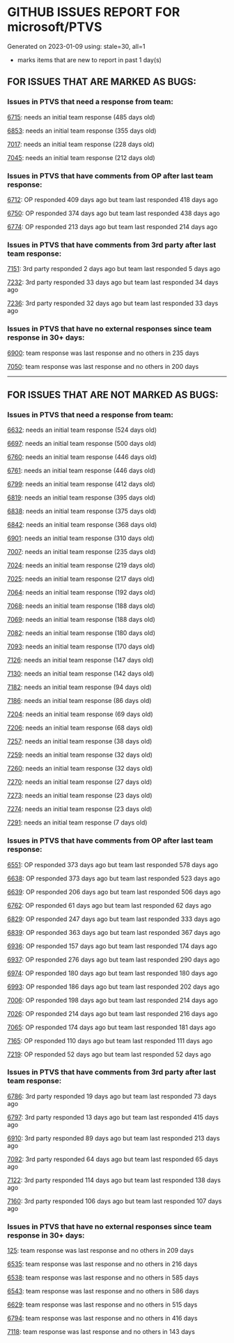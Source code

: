 
# GITHUB ISSUES REPORT FOR microsoft/PTVS


Generated on 2023-01-09 using: stale=30, all=1


* marks items that are new to report in past 1 day(s)


## FOR ISSUES THAT ARE MARKED AS BUGS:


### Issues in PTVS that need a response from team:


  [6715](https://github.com/microsoft/PTVS/issues/6715 "An error message &quot;This project &quot;PythonApplication3&quot; has a reference to a missing Conda environment &quot;env3&quot;&quot; always pops up when restart the VS."): needs an initial team response (485 days old)

  [6853](https://github.com/microsoft/PTVS/issues/6853 "Unable to install suggested module when using IPython interactive mode."): needs an initial team response (355 days old)

  [7017](https://github.com/microsoft/PTVS/issues/7017 "Intellisense forgets imports during editing"): needs an initial team response (228 days old)

  [7045](https://github.com/microsoft/PTVS/issues/7045 "Failed to start a decorator and show potential decorators when type @."): needs an initial team response (212 days old)

### Issues in PTVS that have comments from OP after last team response:


  [6712](https://github.com/microsoft/PTVS/issues/6712 "The option &quot;Python/Native Debugging&quot; is missing."): OP responded 409 days ago but team last responded 418 days ago

  [6750](https://github.com/microsoft/PTVS/issues/6750 "An error pops up when run &quot;Django Check, Django Migrate, Django Create Superuser...&quot;. "): OP responded 374 days ago but team last responded 438 days ago

  [6774](https://github.com/microsoft/PTVS/issues/6774 "The Python installed from Microsoft Store couldn't view installed packages when first use the environment."): OP responded 213 days ago but team last responded 214 days ago

### Issues in PTVS that have comments from 3rd party after last team response:


  [7151](https://github.com/microsoft/PTVS/issues/7151 "Custom task list token in Visual Studio 2022 doesn't work for Python."): 3rd party responded 2 days ago but team last responded 5 days ago

  [7232](https://github.com/microsoft/PTVS/issues/7232 "native/python debugger cannot find python source code"): 3rd party responded 33 days ago but team last responded 34 days ago

  [7236](https://github.com/microsoft/PTVS/issues/7236 "I get &quot;Breakpoint in file that does not exist&quot; when setting a breakpoint in remote Linux Python debugger"): 3rd party responded 32 days ago but team last responded 33 days ago

### Issues in PTVS that have no external responses since team response in 30+ days:


  [6900](https://github.com/microsoft/PTVS/issues/6900 "Python 3.10 fails to hit breakpoints when &quot;Native Code Debugging&quot; is enabled."): team response was last response and no others in 235 days

  [7050](https://github.com/microsoft/PTVS/issues/7050 "An error was reported in the output window when creating the env."): team response was last response and no others in 200 days

---

## FOR ISSUES THAT ARE NOT MARKED AS BUGS:


### Issues in PTVS that need a response from team:


  [6632](https://github.com/microsoft/PTVS/issues/6632 "Publish Now in project properties should auto save first"): needs an initial team response (524 days old)

  [6697](https://github.com/microsoft/PTVS/issues/6697 "After adding the file as a link first, the file will not be added to the project."): needs an initial team response (500 days old)

  [6760](https://github.com/microsoft/PTVS/issues/6760 "Evaluates all the expressions in interactive windows ignore the Completion Mode setting."): needs an initial team response (446 days old)

  [6761](https://github.com/microsoft/PTVS/issues/6761 "It can not auto-detect but let you customize all parameters when add custom environment which install from Microsoft Store."): needs an initial team response (446 days old)

  [6799](https://github.com/microsoft/PTVS/issues/6799 "Python configuration hard coded into MSBuild config for CPython extension projects "): needs an initial team response (412 days old)

  [6819](https://github.com/microsoft/PTVS/issues/6819 "Unexpected error when adding python environment"): needs an initial team response (395 days old)

  [6838](https://github.com/microsoft/PTVS/issues/6838 "Unable to Create DjangoWebProject after following Configuration Read Me for setting up SuperUser: devenv.exe project issue tracker says:>"): needs an initial team response (375 days old)

  [6842](https://github.com/microsoft/PTVS/issues/6842 "Django functions in context menu can only be used once"): needs an initial team response (368 days old)

  [6901](https://github.com/microsoft/PTVS/issues/6901 "Live Share: A warning appears when joining a shared window via VS."): needs an initial team response (310 days old)

  [7007](https://github.com/microsoft/PTVS/issues/7007 "Project structure is not displayed in SE windows under non-administrators."): needs an initial team response (235 days old)

  [7024](https://github.com/microsoft/PTVS/issues/7024 "Python f-strings need syntax highlighting for expressions inside curly braces"): needs an initial team response (219 days old)

  [7025](https://github.com/microsoft/PTVS/issues/7025 "Could you please put CommandLineArguments into user-specific configuration file."): needs an initial team response (217 days old)

  [7064](https://github.com/microsoft/PTVS/issues/7064 "Some intellisense don't work well in interactive window after writing some REPL commands"): needs an initial team response (192 days old)

  [7068](https://github.com/microsoft/PTVS/issues/7068 "reportMissingImports : Even if the module is successfully installed, a warning will still be displayed in the Error List window"): needs an initial team response (188 days old)

  [7069](https://github.com/microsoft/PTVS/issues/7069 "No response after reopening the Python Environments  window"): needs an initial team response (188 days old)

  [7082](https://github.com/microsoft/PTVS/issues/7082 "VS2022 Python Fonts and Colors Customization Regression from VS2019, Defies Microsoft Documentation"): needs an initial team response (180 days old)

  [7093](https://github.com/microsoft/PTVS/issues/7093 "Error: missing params.textDocument.text"): needs an initial team response (170 days old)

  [7126](https://github.com/microsoft/PTVS/issues/7126 "Creating python solution from existing python code fails for wsl based python project"): needs an initial team response (147 days old)

  [7130](https://github.com/microsoft/PTVS/issues/7130 "VS2022 Pytest + pytest-xdist unicode params issue"): needs an initial team response (142 days old)

  [7182](https://github.com/microsoft/PTVS/issues/7182 "How can i use mixed debugging with Python Environments"): needs an initial team response (94 days old)

  [7186](https://github.com/microsoft/PTVS/issues/7186 "LiveShare: The client can't join Live Share session successfully"): needs an initial team response (86 days old)

  [7204](https://github.com/microsoft/PTVS/issues/7204 "Add New Item in web template doesn't work."): needs an initial team response (69 days old)

  [7206](https://github.com/microsoft/PTVS/issues/7206 "The active environment doesn't change with the Cookiecutter Explorer is open"): needs an initial team response (68 days old)

  [7257](https://github.com/microsoft/PTVS/issues/7257 "Lengthy docstrings block text editing"): needs an initial team response (38 days old)

  [7259](https://github.com/microsoft/PTVS/issues/7259 "VS-2019 and VS-2022 splash screens are vulgar (too big)"): needs an initial team response (32 days old)

  [7260](https://github.com/microsoft/PTVS/issues/7260 "VS-2022 &quot;Python/Native Debugging&quot; not working after being brought back from missing"): needs an initial team response (32 days old)

  [7270](https://github.com/microsoft/PTVS/issues/7270 "Recurring Error Every Time I launch Visual Studio 2022"): needs an initial team response (27 days old)

  [7273](https://github.com/microsoft/PTVS/issues/7273 "Terminal prompts are disabled when cloning a GitHub repository"): needs an initial team response (23 days old)

  [7274](https://github.com/microsoft/PTVS/issues/7274 "Changing error messages - differences in reported errors between VS and pyright cli"): needs an initial team response (23 days old)

  [7291](https://github.com/microsoft/PTVS/issues/7291 "error"): needs an initial team response (7 days old)

### Issues in PTVS that have comments from OP after last team response:


  [6551](https://github.com/microsoft/PTVS/issues/6551 "Navigation bar is not working"): OP responded 373 days ago but team last responded 578 days ago

  [6638](https://github.com/microsoft/PTVS/issues/6638 "Refactor rename incorrect when the referenced method is defined in another project. "): OP responded 373 days ago but team last responded 523 days ago

  [6639](https://github.com/microsoft/PTVS/issues/6639 " IntelliSense does not work when changed SearchPath in PythonSettings.json file in open folder."): OP responded 206 days ago but team last responded 506 days ago

  [6762](https://github.com/microsoft/PTVS/issues/6762 "Unchecked &quot;Parameter information&quot; still has signature help."): OP responded 61 days ago but team last responded 62 days ago

  [6829](https://github.com/microsoft/PTVS/issues/6829 "IntelliSense which is modified manually does not work after restart the VS."): OP responded 247 days ago but team last responded 333 days ago

  [6839](https://github.com/microsoft/PTVS/issues/6839 "The type information displayed wrong for sys.exc_info with the latest typeshed"): OP responded 363 days ago but team last responded 367 days ago

  [6936](https://github.com/microsoft/PTVS/issues/6936 "Skip tests after clicking “Analyze Code Coverage”."): OP responded 157 days ago but team last responded 174 days ago

  [6937](https://github.com/microsoft/PTVS/issues/6937 "An error &quot;Cannot access a disposed object...&quot; pops up when save Python Project File."): OP responded 276 days ago but team last responded 290 days ago

  [6974](https://github.com/microsoft/PTVS/issues/6974 "No IntelliSense when import folder under the workspace."): OP responded 180 days ago but team last responded 180 days ago

  [6993](https://github.com/microsoft/PTVS/issues/6993 "Unexpected error pops up in the console when attach a running python.exe"): OP responded 186 days ago but team last responded 202 days ago

  [7006](https://github.com/microsoft/PTVS/issues/7006 "Live Share: The 'TerminalWindowPackage' package did not load correctly. "): OP responded 198 days ago but team last responded 214 days ago

  [7026](https://github.com/microsoft/PTVS/issues/7026 "No intellisense when from 'PYTHONPATH'"): OP responded 214 days ago but team last responded 216 days ago

  [7065](https://github.com/microsoft/PTVS/issues/7065 "How to step into Python stantandard library function?"): OP responded 174 days ago but team last responded 181 days ago

  [7165](https://github.com/microsoft/PTVS/issues/7165 "&quot;Ignore these local items&quot; doesn't work when first click"): OP responded 110 days ago but team last responded 111 days ago

  [7219](https://github.com/microsoft/PTVS/issues/7219 "No output with using ipython interactive window"): OP responded 52 days ago but team last responded 52 days ago

### Issues in PTVS that have comments from 3rd party after last team response:


  [6786](https://github.com/microsoft/PTVS/issues/6786 "Autocomplete after open brackets replaces entire line of code"): 3rd party responded 19 days ago but team last responded 73 days ago

  [6797](https://github.com/microsoft/PTVS/issues/6797 "VS2022 no longer allows mapping file extensions to the Python editor"): 3rd party responded 13 days ago but team last responded 415 days ago

  [6910](https://github.com/microsoft/PTVS/issues/6910 "Python Editor - SendSelectionToInteractive not working on VS2022"): 3rd party responded 89 days ago but team last responded 213 days ago

  [7092](https://github.com/microsoft/PTVS/issues/7092 "Stub paths setting not observed"): 3rd party responded 64 days ago but team last responded 65 days ago

  [7122](https://github.com/microsoft/PTVS/issues/7122 "Can't debug Python in my application"): 3rd party responded 114 days ago but team last responded 138 days ago

  [7160](https://github.com/microsoft/PTVS/issues/7160 "Python function with stacked decorators using functools.cache hangs when run without debugging"): 3rd party responded 106 days ago but team last responded 107 days ago

### Issues in PTVS that have no external responses since team response in 30+ days:


  [125](https://github.com/microsoft/PTVS/issues/125 "Automatically attach to subprocesses when debugging"): team response was last response and no others in 209 days

  [6535](https://github.com/microsoft/PTVS/issues/6535 "There is no warning message before running the project even though the project contains error."): team response was last response and no others in 216 days

  [6538](https://github.com/microsoft/PTVS/issues/6538 "No static analysis suggestions in Interactive window."): team response was last response and no others in 585 days

  [6543](https://github.com/microsoft/PTVS/issues/6543 "No variables in Auto window when debug."): team response was last response and no others in 586 days

  [6629](https://github.com/microsoft/PTVS/issues/6629 "Django completions in html file does not work."): team response was last response and no others in 515 days

  [6794](https://github.com/microsoft/PTVS/issues/6794 "Live Share: The error &quot;'intelliCodeCppPackage' package did not load correctly&quot; pops up when join live share Session."): team response was last response and no others in 416 days

  [7118](https://github.com/microsoft/PTVS/issues/7118 "IPython interactive mode always freezing"): team response was last response and no others in 143 days
